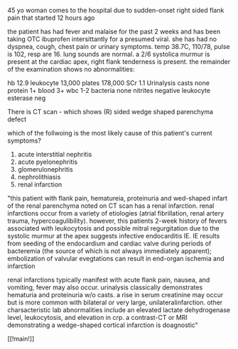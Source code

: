 45 yo woman comes to the hospital due to sudden-onset right sided flank pain that started 12 hours ago 

the patient has had fever and malaise for the past 2 weeks and has been taking OTC ibuprofen intersittantly for a presumed viral. she has had no dyspnea, cough, chest pain or urinary symptoms. temp 38.7C, 110/78, pulse is 102, resp are 16. lung sounds are normal. a 2/6 systolica murmur is present at the cardiac apex, right flank tenderness is present. the remainder of the examination shows no abnormalities: 

hb 12.9 
leukocyte 13,000
plates 178,000
SCr 1.1 
Urinalysis 
casts none 
protein 1+ 
blood 3+ 
wbc 1-2 
bacteria none 
nitrites negative 
leukocyte esterase neg 

There is CT scan - which shows (R) sided wedge shaped parenchyma defect 

which of the follwoing is the most likely cause of this patient's current symptoms? 

1. acute interstitial nephritis 
2. acute pyelonephritis 
3. glomerulonephritis 
4. nephrolithiasis 
5. renal infarction 


"this patient with flank pain, hematureia, proteinuria and wed-shaped infart of the renal parenchyma noted on CT scan has a renal infarction. renal infarctions occur from a variety of etiologies (atrial fibrillation, renal artery trauma, hypercoagulibility). however, this patients 2-week history of fevers associated with leukocytosis and possible mitral regurgitation due to the systolic murmur at the apex suggests infective endocarditis IE. IE results from seeding of the endocardium and cardiac valve during periods of bacteremia (the source of which is not always immediately apparent); embolization of valvular evegtations can result in end-organ ischemia and infarction

renal infarctions typically manifest with acute flank pain, nausea, and vomiting, fever may also occur. urinalysis classically demonstrates hematuria and proteinuria w/o casts. a rise in serum creatinine may occur but is more common with bilateral or very large, unilateralinfarction. other charsacteristic lab abnormalities include an elevated lactate dehydrogenase level, leukocytosis, and elevation in crp. a contrast-CT or MRI demonstrating a wedge-shaped cortical infarction is doagnostic"


[[!main!]]

